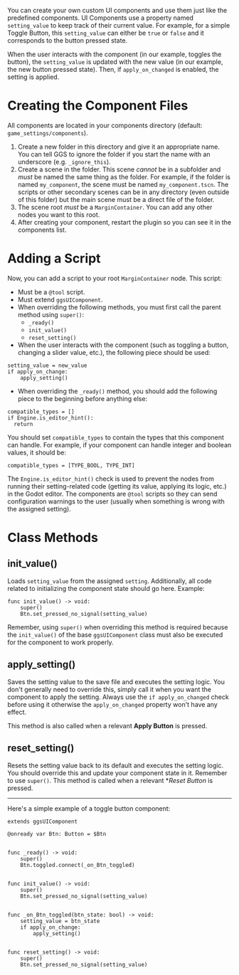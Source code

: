 You can create your own custom UI components and use them just like the predefined components. UI Components use a property named `setting_value` to keep track of their current value. For example, for a simple Toggle Button, this `setting_value` can either be `true` or `false` and it corresponds to the button pressed state.

When the user interacts with the component (in our example, toggles the button), the `setting_value` is updated with the new value (in our example, the new button pressed state). Then, if `apply_on_changed` is enabled, the setting is applied.

# Creating the Component Files
All components are located in your components directory (default: `game_settings/components`). 
1. Create a new folder in this directory and give it an appropriate name. You can tell GGS to ignore the folder if you start the name with an underscore (e.g. `_ignore_this`).
2. Create a scene in the folder. This scene *cannot* be in a subfolder and *must* be named the same thing as the folder. For example, if the folder is named `my_component`, the scene must be named `my_component.tscn`. The scripts or other secondary scenes can be in any directory (even outside of this folder) but the main scene must be a direct file of the folder.
3. The scene root *must* be a `MarginContainer`. You can add any other nodes you want to this root.
4. After creating your component, restart the plugin so you can see it in the components list.

# Adding a Script
Now, you can add a script to your root `MarginContainer` node. This script:
* Must be a `@tool` script.
* Must extend `ggsUIComponent`.
* When overriding the following methods, you must first call the parent method using `super()`:
  * `_ready()`
  * `init_value()`
  * `reset_setting()`
* When the user interacts with the component (such as toggling a button, changing a slider value, etc.), the following piece should be used:
```gdscript
setting_value = new_value
if apply_on_change:
	apply_setting()
```
* When overriding the `_ready()` method, you should add the following piece to the beginning before anything else:
```gdscript
compatible_types = []
if Engine.is_editor_hint():
  return
```
You should set `compatible_types` to contain the types that this component can handle. For example, if your component can handle integer and boolean values, it should be:
```gdscript
compatible_types = [TYPE_BOOL, TYPE_INT]
```

The `Engine.is_editor_hint()` check is used to prevent the nodes from running their setting-related code (getting its value, applying its logic, etc.) in the Godot editor. The components are `@tool` scripts so they can send configuration warnings to the user (usually when something is wrong with the assigned setting).


# Class Methods
## init_value()
Loads `setting_value` from the assigned `setting`. Additionally, all code related to initializing the component state should go here. Example:
```gdscript
func init_value() -> void:
	super()
	Btn.set_pressed_no_signal(setting_value)
```
Remember, using `super()` when overriding this method is required because the `init_value()` of the base `ggsUIComponent` class must also be executed for the component to work properly.

## apply_setting()
Saves the setting value to the save file and executes the setting logic. You don't generally need to override this, simply call it when you want the component to apply the setting. Always use the `if apply_on_changed` check before using it otherwise the `apply_on_changed` property won't have any effect.

This method is also called when a relevant **Apply Button** is pressed.

## reset_setting()
Resets the setting value back to its default and executes the setting logic. You should override this and update your component state in it. Remember to use `super()`. This method is called when a relevant **Reset Button* is pressed.

-----

Here's a simple example of a toggle button component:
```gdscript
extends ggsUIComponent

@onready var Btn: Button = $Btn


func _ready() -> void:
	super()
	Btn.toggled.connect(_on_Btn_toggled)


func init_value() -> void:
	super()
	Btn.set_pressed_no_signal(setting_value)


func _on_Btn_toggled(btn_state: bool) -> void:
	setting_value = btn_state
	if apply_on_change:
		apply_setting()


func reset_setting() -> void:
	super()
	Btn.set_pressed_no_signal(setting_value)
```
